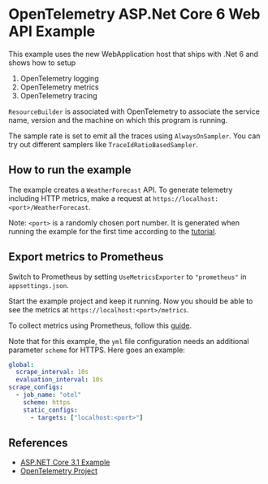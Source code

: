 # OpenTelemetry ASP.Net Core 6  Web API Example

This example uses the new WebApplication host that ships with .Net 6
and shows how to setup

1. OpenTelemetry logging
2. OpenTelemetry metrics
3. OpenTelemetry tracing

`ResourceBuilder` is associated with OpenTelemetry to associate the
service name, version and the machine on which this program is running.

The sample rate is set to emit all the traces using `AlwaysOnSampler`.
You can try out different samplers like `TraceIdRatioBasedSampler`.

## How to run the example

The example creates a `WeatherForecast` API. To generate telemetry including HTTP
metrics, make a request at `https://localhost:<port>/WeatherForecast`.

Note: `<port>` is a randomly chosen port number. It is generated when running
the example for the first time according to the
[tutorial](https://docs.microsoft.com/aspnet/core/tutorials/first-web-api#test-the-project).

## Export metrics to Prometheus

Switch to Prometheus by setting `UseMetricsExporter` to `"prometheus"` in `appsettings.json`.

Start the example project and keep it running.
Now you should be able to see the metrics at `https://localhost:<port>/metrics`.

To collect metrics using Prometheus, follow this [guide](../../docs/metrics/getting-started-prometheus-grafana/README.md#collect-metrics-using-prometheus).

Note that for this example, the `yml` file configuration needs an additional
parameter `scheme` for HTTPS. Here goes an example:

```yaml
global:
  scrape_interval: 10s
  evaluation_interval: 10s
scrape_configs:
  - job_name: "otel"
    scheme: https
    static_configs:
      - targets: ["localhost:<port>"]
```

## References

* [ASP.NET Core 3.1 Example](https://github.com/open-telemetry/opentelemetry-dotnet/tree/98cb28974af43fc893ab80a8cead6e2d4163e144/examples/AspNetCore)
* [OpenTelemetry Project](https://opentelemetry.io/)
